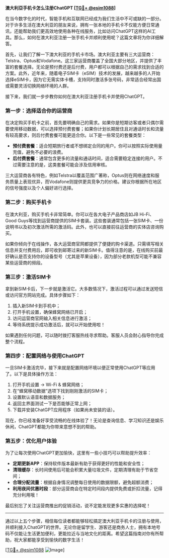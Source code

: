 **澳大利亞手机卡怎么注册ChatGPT [[TG💪+ @esim1088](https://t.me/s/esim1088)]**

在当今数字化的时代，智能手机和互联网已经成为我们生活中不可或缺的一部分。对于许多生活在澳大利亚的朋友来说，拥有一张本地的手机卡不仅能方便日常通讯，还能帮助我们更高效地使用各种在线服务，比如访问ChatGPT这样的AI工具。那么，如何在澳大利亚注册一张手机卡并顺利使用呢？这篇文章将为你详细解答。

首先，让我们了解一下澳大利亚的手机卡市场。澳大利亚主要有三大运营商：Telstra、Optus和Vodafone。这三家运营商覆盖了全国大部分地区，并提供了丰富的套餐选择。无论是预付费还是后付费，用户都可以根据自己的需求找到合适的方案。此外，近年来，随着电子SIM卡（eSIM）技术的发展，越来越多的人开始选择eSIM卡，因为它无需实体卡槽，支持同时激活多张号码，非常适合经常出国或需要灵活切换网络环境的人群。

接下来，我们就一步步教你如何在澳大利亚注册手机卡并使用ChatGPT。

### **第一步：选择适合你的运营商**
在决定购买手机卡之前，首先要明确自己的需求。如果你是短期访客或者只偶尔需要使用移动数据，可以选择预付费套餐；如果你计划长期居住且对通话时长和流量有较高要求，则后付费套餐可能更适合你。以下是一些常见的套餐类型：

- **预付费套餐**：适合短期旅行者或不想绑定合同的用户。你可以按照实际使用量充值，避免不必要的浪费。
- **后付费套餐**：通常包含更多的流量和通话时间，适合需要稳定连接的用户。不过需要注意的是，这类套餐可能会涉及信用审核。

三大运营商各有特色，例如Telstra以覆盖范围广著称，Optus则在网络速度和服务质量上表现优异，而Vodafone则提供更具竞争力的价格。建议你根据所在地区的信号强度以及个人偏好进行选择。

### **第二步：购买手机卡**
在澳大利亚，购买手机卡非常简单。你可以在各大电子产品商店如JB Hi-Fi、Good Guys等找到运营商提供的SIM卡套装。这些套装通常包括一张SIM卡、一份说明书以及初次激活所需的激活码。此外，也可以直接前往运营商的实体店咨询购买。

如果你倾向于在线操作，各大运营商官网都提供了便捷的购卡渠道。只需填写相关信息并支付费用后，即可收到邮寄过来的新SIM卡。值得注意的是，在线购买前最好确认是否支持你的设备型号（尤其是苹果设备），因为部分老款机型可能不兼容某些运营商的频段。

### **第三步：激活SIM卡**
拿到新SIM卡后，下一步就是激活它。大多数情况下，激活过程可以通过发送短信或访问官方网站完成。具体步骤如下：

1. 插入新SIM卡到手机中；
2. 打开手机设置，确保蜂窝网络已开启；
3. 访问运营商官网输入相关信息进行激活；
4. 等待系统提示成功激活后，就可以开始使用啦！

如果遇到任何问题，可以随时拨打客服热线寻求帮助。客服人员会耐心指导你完成整个流程。

### **第四步：配置网络与使用ChatGPT**
一旦SIM卡激活完毕，接下来就是配置网络环境以便正常使用ChatGPT等应用了。以下是具体操作方法：

1. 打开手机设置 -> Wi-Fi & 蜂窝网络；
2. 在“蜂窝移动数据”选项下找到刚刚激活的SIM卡；
3. 设置默认语音和数据服务；
4. 返回主界面测试一下是否能够正常上网；
5. 下载并安装ChatGPT应用程序（如果尚未安装的话）。

现在，你已经准备好享受流畅的在线体验了！无论是查询信息、学习知识还是娱乐休闲，ChatGPT都能为你带来意想不到的帮助。

### **第五步：优化用户体验**
为了让每次使用ChatGPT更加愉快，这里有一些小技巧可以帮助提升效率：

- **定期更新APP**：保持软件版本最新有助于获得更好的性能和安全性；
- **清理缓存**：长时间使用后可能会积累大量垃圾文件，定期清理有助于节省空间；
- **合理分配流量**：根据自身情况调整每日使用的数据限额，避免超额消费；
- **利用夜间优惠时段**：部分运营商会在特定时间段内提供免费或折扣流量，记得充分利用哦！

最后别忘了关注运营商推出的促销活动，说不定能发现更多实惠的选择呢！

---

通过以上五个步骤，相信每位读者都能够轻松搞定澳大利亚手机卡的注册与使用，并顺利接入ChatGPT的世界。无论你是留学生、游客还是商务人士，拥有本地号码不仅能让生活更加便利，更能拉近与当地文化的距离。希望这篇指南对你有所帮助，祝大家都能享受到愉快的数字生活！

[[TG💪+ @esim1088](https://t.me/s/esim1088) ![Image](https://i.postimg.cc/4NQfJmqS/Snipaste-2025-05-13-00-14-12.png)]